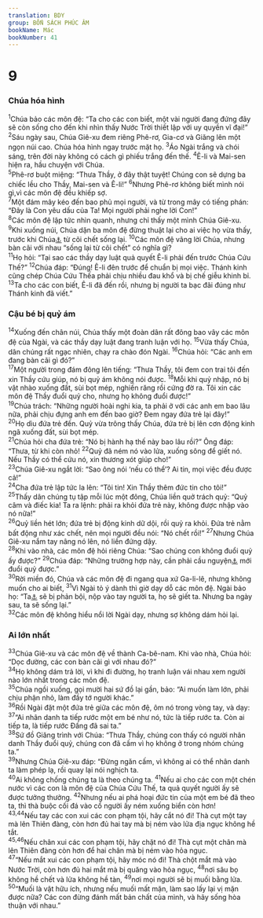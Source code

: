 ```yaml
---
translation: BDY
group: BỐN SÁCH PHÚC ÂM
bookName: Mác 
bookNumber: 41
---
```


<div class="title"><h1>9</h1><h3>Chúa hóa hình</h3></div>
<span class="verse mac_9_1"><sup>1</sup>Chúa bảo các môn đệ: “Ta cho các con biết, một vài người đang đứng đây sẽ còn sống cho đến khi nhìn thấy Nước Trời thiết lập với uy quyền vĩ đại!”<br/></span>
<span class="verse mac_9_2"><sup>2</sup>Sáu ngày sau, Chúa Giê-xu đem riêng Phê-rơ, Gia-cơ và Giăng lên một ngọn núi cao. Chúa hóa hình ngay trước mặt họ. </span>
<span class="verse mac_9_3"><sup>3</sup>Áo Ngài trắng và chói sáng, trên đời này không có cách gì phiếu trắng đến thế. </span>
<span class="verse mac_9_4"><sup>4</sup>Ê-li và Mai-sen hiện ra, hầu chuyện với Chúa.<br/></span>
<span class="verse mac_9_5"><sup>5</sup>Phê-rơ buột miệng: “Thưa Thầy, ở đây thật tuyệt! Chúng con sẽ dựng ba chiếc lều cho Thầy, Mai-sen và Ê-li!” </span>
<span class="verse mac_9_6"><sup>6</sup>Nhưng Phê-rơ không biết mình nói gì,vì các môn đệ đều khiếp sợ.<br/></span>
<span class="verse mac_9_7"><sup>7</sup>Một đám mây kéo đến bao phủ mọi người, và từ trong mây có tiếng phán: “Đây là Con yêu dấu của Ta! Mọi người phải nghe lời Con!”<br/></span>
<span class="verse mac_9_8"><sup>8</sup>Các môn đệ lập tức nhìn quanh, nhưng chỉ thấy một mình Chúa Giê-xu.<br/></span>
<span class="verse mac_9_9"><sup>9</sup>Khi xuống núi, Chúa dặn ba môn đệ đừng thuật lại cho ai việc họ vừa thấy, trước khi Chúa<a href="#" data-toggle="tooltip" data-placement="bottom" title="Nt Con Loài Người">⚓</a> từ cõi chết sống lại. </span>
<span class="verse mac_9_10"><sup>10</sup>Các môn đệ vâng lời Chúa, nhưng bàn cãi với nhau “sống lại từ cõi chết” có nghĩa gì?<br/></span>
<span class="verse mac_9_11"><sup>11</sup>Họ hỏi: “Tại sao các thầy dạy luật quả quyết Ê-li phải đến trước Chúa Cứu Thế?” </span>
<span class="verse mac_9_12"><sup>12</sup>Chúa đáp: “Đúng! Ê-li đên trước để chuẩn bị mọi việc. Thánh kinh cũng chép Chúa Cứu Thếa phải chịu nhiều đau khổ và bị chế giễu khinh bỉ. </span>
<span class="verse mac_9_13"><sup>13</sup>Ta cho các con biết, Ê-li đã đến rồi, nhưng bị người ta bạc đãi đúng như Thánh kinh đã viết.”</span>
<div class="title"><h3>Cậu bé bị quỷ ám</h3></div>
<span class="verse mac_9_14"><sup>14</sup>Xuống đến chân núi, Chúa thấy một đoàn dân rất đông bao vây các môn đệ của Ngài, và các thầy dạy luật đang tranh luận với họ. </span>
<span class="verse mac_9_15"><sup>15</sup>Vừa thấy Chúa, dân chúng rất ngạc nhiên, chạy ra chào đón Ngài. </span>
<span class="verse mac_9_16"><sup>16</sup>Chúa hỏi: “Các anh em đang bàn cãi gì đó?”<br/></span>
<span class="verse mac_9_17"><sup>17</sup>Một người trong đám đông lên tiếng: “Thưa Thầy, tôi đem con trai tôi đến xin Thầy cứu giúp, nó bị quỷ ám không nói được. </span>
<span class="verse mac_9_18"><sup>18</sup>Mỗi khi quỷ nhập, nó bị vật nhào xuống đất, sùi bọt mép, nghiến răng rồi cứng đờ ra. Tôi xin các môn đệ Thầy đuổi quỷ cho, nhưng họ không đuổi được!”<br/></span>
<span class="verse mac_9_19"><sup>19</sup>Chúa trách: “Những người hoài nghi kia, ta phải ở với các anh em bao lâu nữa, phải chịu đựng anh em đến bao giờ? Đem ngay đứa trẻ lại đây!”<br/></span>
<span class="verse mac_9_20"><sup>20</sup>Họ dìu đứa trẻ đến. Quỷ vừa trông thấy Chúa, đứa trẻ bị lên cơn động kinh ngã xuống đất, sùi bọt mép.<br/></span>
<span class="verse mac_9_21"><sup>21</sup>Chúa hỏi cha đứa trẻ: “Nó bị hành hạ thế này bao lâu rồi?” Ông đáp: “Thưa, từ khi còn nhỏ! </span>
<span class="verse mac_9_22"><sup>22</sup>Quỷ đã ném nó vào lửa, xuống sông để giết nó. Nếu Thầy có thể cứu nó, xin thương xót giúp cho!”<br/></span>
<span class="verse mac_9_23"><sup>23</sup>Chúa Giê-xu ngắt lời: “Sao ông nói ‘nếu có thể’? Ai tin, mọi việc đều được cả!”<br/></span>
<span class="verse mac_9_24"><sup>24</sup>Cha đứa trẻ lập tức la lên: “Tôi tin! Xin Thầy thêm đức tin cho tôi!”<br/></span>
<span class="verse mac_9_25"><sup>25</sup>Thấy dân chúng tụ tập mỗi lúc một đông, Chúa liền quở trách quỷ: “Quỷ câm và điếc kia! Ta ra lệnh: phải ra khỏi đứa trẻ này, không được nhập vào nó nữa!”<br/></span>
<span class="verse mac_9_26"><sup>26</sup>Quỷ liền hét lớn; đứa trẻ bị động kinh dữ dội, rồi quỷ ra khỏi. Đứa trẻ nằm bất động như xác chết, nên mọi người đều nói: “Nó chết rồi!” </span>
<span class="verse mac_9_27"><sup>27</sup>Nhưng Chúa Giê-xu nắm tay nâng nó lên, nó liền đứng dậy.<br/></span>
<span class="verse mac_9_28"><sup>28</sup>Khi vào nhà, các môn đệ hỏi riêng Chúa: “Sao chúng con không đuổi quỷ ấy được?” </span>
<span class="verse mac_9_29"><sup>29</sup>Chúa đáp: “Những trường hợp này, cần phải cầu nguyện<a href="#" data-toggle="tooltip" data-placement="bottom" title="Có bản ghi ‘cầu nguyện và nhịn ăn’">⚓</a> mới đuổi quỷ được.”<br/></span>
<span class="verse mac_9_30"><sup>30</sup>Rời miền đó, Chúa và các môn đệ đi ngang qua xứ Ga-li-lê, nhưng không muốn cho ai biết, </span>
<span class="verse mac_9_31"><sup>31</sup>Vì Ngài tỏ ý dành thì giờ dạy dỗ các môn đệ. Ngài bảo họ: “Ta<a href="#" data-toggle="tooltip" data-placement="bottom" title="Nt Con Loài Người">⚓</a> sẽ bị phản bội, nộp vào tay người ta, họ sẽ giết ta. Nhưng ba ngày sau, ta sẽ sống lại.”<br/></span>
<span class="verse mac_9_32"><sup>32</sup>Các môn đệ không hiểu nổi lời Ngài dạy, nhưng sợ không dám hỏi lại.</span>
<div class="title"><h3>Ai lớn nhất</h3></div>
<span class="verse mac_9_33"><sup>33</sup>Chúa Giê-xu và các môn đệ về thành Ca-bê-nam. Khi vào nhà, Chúa hỏi: “Dọc đường, các con bàn cãi gì với nhau đó?”<br/></span>
<span class="verse mac_9_34"><sup>34</sup>Họ không dám trả lời, vì khi đi đường, họ tranh luận vái nhau xem người nào lớn nhất trong các môn đệ.<br/></span>
<span class="verse mac_9_35"><sup>35</sup>Chúa ngồi xuống, gọi mười hai sứ đồ lại gần, bảo: “Ai muốn làm lớn, phải chịu phận nhỏ, làm đầy tớ người khác.”<br/></span>
<span class="verse mac_9_36"><sup>36</sup>Rồi Ngài đặt một đứa trẻ giữa các môn đệ, ôm nó trong vòng tay, và dạy: </span>
<span class="verse mac_9_37"><sup>37</sup>“Ai nhân danh ta tiếp rước một em bé như nó, tức là tiếp rước ta. Còn ai tiếp ta, là tiếp rước Đấng đã sai ta.”<br/></span>
<span class="verse mac_9_38"><sup>38</sup>Sứ đồ Giăng trình với Chúa: “Thưa Thầy, chúng con thấy có người nhân danh Thầy đuổi quỷ, chúng con đã cấm vì họ không ở trong nhóm chúng ta.”<br/></span>
<span class="verse mac_9_39"><sup>39</sup>Nhưng Chúa Giê-xu đáp: “Đừng ngăn cấm, vì không ai có thể nhân danh ta làm phép lạ, rồi quay lại nói nghịch ta.<br/></span>
<span class="verse mac_9_40"><sup>40</sup>Ai không chống chúng ta là theo chúng ta. </span>
<span class="verse mac_9_41"><sup>41</sup>Nếu ai cho các con một chén nước vì các con là môn đệ của Chúa Cứu Thế, ta quả quyết người ấy sẽ được tưởng thưởng. </span>
<span class="verse mac_9_42"><sup>42</sup>Nhưng nếu ai phá hoại đức tin của một em bé đã theo ta, thì thà buộc cối đá vào cổ người ấy ném xuống biển còn hơn!<br/></span>
<span class="verse mac_9_43 mac_9_44"><sup>43,44</sup>Nếu tay các con xui các con phạm tội, hãy cắt nó đi! Thà cụt một tay mà lên Thiên đàng, còn hơn đủ hai tay mà bị ném vào lửa địa ngục không hề tắt.<br/></span>
<span class="verse mac_9_45 mac_9_46"><sup>45,46</sup>Nếu chân xui các con phạm tội, hãy chặt nó đi! Thà cụt một chân mà lên Thiên đàng còn hơn để hai chân mà bị ném vào hỏa ngục.<br/></span>
<span class="verse mac_9_47"><sup>47</sup>“Nếu mắt xui các con phạm tội, hãy móc nó đi! Thà chột mắt mà vào Nước Trời, còn hơn đủ hai mắt mà bị quăng vào hỏa ngục, </span>
<span class="verse mac_9_48"><sup>48</sup>nơi sâu bọ không hề chết và lửa không hề tàn, </span>
<span class="verse mac_9_49"><sup>49</sup>nơi mọi người sẽ bị muối bằng lửa.<br/></span>
<span class="verse mac_9_50"><sup>50</sup>“Muối là vật hữu ích, nhưng nếu muối mất mặn, làm sao lấy lại vị mặn được nữa? Các con đừng đánh mất bản chất của mình, và hãy sống hòa thuận với nhau.”</span>
